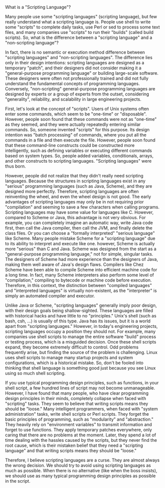  What is a "Scripting Language"?

Many people use some "scripting languages" (scripting language), but few really understand what a scripting language is. People use shell to write some "scripts" to complete daily tasks, use Perl or sed to process some text files, and many companies use "scripts" to run their "builds" (called build scripts). So, what is the difference between a "scripting language" and a "non-scripting language"?

In fact, there is no semantic or execution method difference between "scripting languages" and "non-scripting languages". The difference lies only in their design intentions: scripting languages are designed as a temporary "patch", and their designers did not consider making it a "general-purpose programming language" or building large-scale software. These designers were often not professionally trained and did not fully understand the fundamental concepts of programming languages. Conversely, "non-scripting" general-purpose programming languages are designed by experts or a group of experts from the outset, considering "generality", reliability, and scalability in large engineering projects.

First, let's look at the concept of "scripts". Users of Unix systems often enter some commands, which seem to be "one-time" or "disposable". However, people soon found that these commands were not as "one-time" as they seemed, and they were actually repeatedly entering similar commands. So, someone invented "scripts" for this purpose. Its design intention was "batch processing" of commands, where you put all the commands in a file and then execute the file. However, people soon found that these command-line constructs could be constructed more intelligently, such as defining variables or executing different commands based on system types. So, people added variables, conditionals, arrays, and other constructs to scripting languages. "Scripting languages" were thus born.

However, people did not realize that they didn't really need scripting languages. Because the structures in scripting languages exist in any "serious" programming languages (such as Java, Scheme), and they are designed more perfectly. Therefore, scripting languages are often reinventing the wheel, and even the wheel design is not good. The early advantages of scripting languages may only be in not requiring prior "compilation" and seeming to save a few characters when calling programs. Scripting languages may have some value for languages like C. However, compared to Scheme or Java, this advantage is not very obvious. For example, you can completely imagine an automatic way, write Java code first, then call the Java compiler, then call the JVM, and finally delete the class files. Or you can choose a "formally interpreted" "serious language" like Scheme. Many people mistake Scheme for a "scripting language" due to its ability to interpret and execute like one. however, Scheme is actually more "serious" than C and Java. Scheme was designed from the start as a "general-purpose programming language," not for simple, singular tasks. The designers of Scheme had more experience than the designers of Java, making them well aware of Java's design flaws. Compilers like Chez Scheme have been able to compile Scheme into efficient machine code for a long time. In fact, many Scheme interpreters also perform some level of "compilation," compiling to bytecode or machine code before execution. Therefore, in this context, the distinction between "compiled languages" and "interpreted languages" is virtually non-existent, as the "interpreter" is simply an automated compiler and executor.

Unlike Java or Scheme, "scripting languages" generally imply poor design, with their design goals being shallow-sighted. These languages are filled with historical hacks and have little to no "principles." Unix's shell (such as bash, csh, ...) is usually of this type. Java has its issues, but it is a world apart from "scripting languages." However, in today's engineering projects, scripting languages occupy a position they should not. For example, many companies use shell scripts to manage the entire software "build" process or testing process, which is a misguided decision. Once these shell scripts expand, they become extremely difficult to control. Odd problems frequently arise, but finding the source of the problem is challenging. Linux uses shell scripts to manage many startup projects and system configurations, which is a historical mistake. So, don't be fooled into thinking that shell language is something good just because you see Linux using so much shell scripting.

If you use typical programming design principles, such as functions, in your shell script, a few hundred lines of script may not become unmanageable. However, I have found that many people, who have clear programming design principles in their minds, completely collapse when faced with "scripting" tasks. They seem to believe that writing scripts means they should be "loose." Many intelligent programmers, when faced with "system administration" tasks, write shell scripts or Perl scripts. They forget the basic principles of programming, such as "modularity" and "abstraction." They heavily rely on "environment variables" to transmit information and forget to use functions. They apply temporary patches everywhere, only caring that there are no problems at the moment. Later, they spend a lot of time dealing with the hassles caused by the scripts, but they never find the root cause, which is their mistaken belief that they need a "scripting language" and that writing scripts means they should be "loose."

Therefore, I believe scripting languages are a curse. They are almost always the wrong decision. We should try to avoid using scripting languages as much as possible. When there is no alternative (like when the boss insists), we should use as many typical programming design principles as possible in the script.